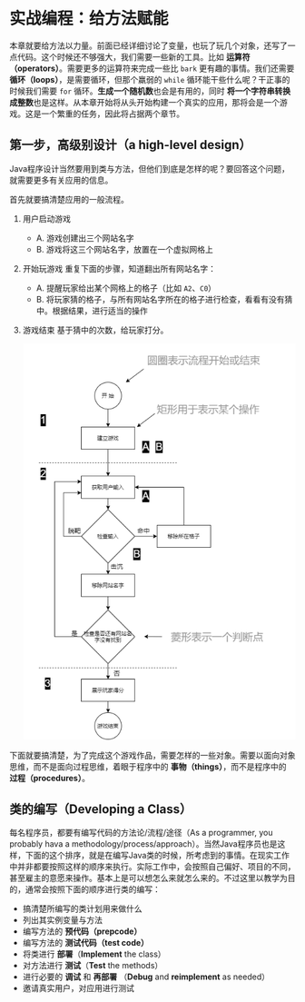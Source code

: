 # 实战编程：给方法赋能

本章就要给方法以力量。前面已经详细讨论了变量，也玩了玩几个对象，还写了一点代码。这个时候还不够强大，我们需要一些新的工具。比如 **运算符（operators）**。需要更多的运算符来完成一些比 `bark` 更有趣的事情。我们还需要 **循环（loops）**，是需要循环，但那个羸弱的 `while` 循环能干些什么呢？干正事的时候我们需要 `for` 循环。**生成一个随机数**也会是有用的，同时 **将一个字符串转换成整数**也是这样。从本章开始将从头开始构建一个真实的应用，那将会是一个游戏。这是一个繁重的任务，因此将占据两个章节。

## 第一步，高级别设计（a high-level design）

Java程序设计当然要用到类与方法，但他们到底是怎样的呢？要回答这个问题，就需要更多有关应用的信息。

首先就要搞清楚应用的一般流程。

1. 用户启动游戏
    - A. 游戏创建出三个网站名字
    - B. 游戏将这三个网站名字，放置在一个虚拟网格上

2. 开始玩游戏
    重复下面的步骤，知道翻出所有网站名字：
    - A. 提醒玩家给出某个网格上的格子（比如 `A2`、`C0`）
    - B. 将玩家猜的格子，与所有网站名字所在的格子进行检查，看看有没有猜中。根据结果，进行适当的操作

3. 游戏结束
    基于猜中的次数，给玩家打分。

    ![“击沉战舰游戏”流程图](images/Ch05.png)

下面就要搞清楚，为了完成这个游戏作品，需要怎样的一些对象。需要以面向对象思维，而不是面向过程思维，着眼于程序中的 **事物（things）**，而不是程序中的 **过程（procedures）**。

## 类的编写（Developing a Class）

每名程序员，都要有编写代码的方法论/流程/途径（As a programmer, you probably hava a methodology/process/approach）。当然Java程序员也是这样，下面的这个排序，就是在编写Java类的时候，所考虑到的事情。在现实工作中并非都要按照这样的顺序来执行。实际工作中，会按照自己偏好、项目的不同，甚至雇主的意愿来操作。基本上是可以想怎么来就怎么来的。不过这里以教学为目的，通常会按照下面的顺序进行类的编写：

- 搞清楚所编写的类计划用来做什么
- 列出其实例变量与方法
- 编写方法的 **预代码（prepcode）**
- 编写方法的 **测试代码（test code）**
- 将类进行 **部署**（**Implement** the class）
- 对方法进行 **测试**（**Test** the methods）
- 进行必要的 **调试** 和 **再部署** （**Debug** and **reimplement** as needed）
- 邀请真实用户，对应用进行测试
